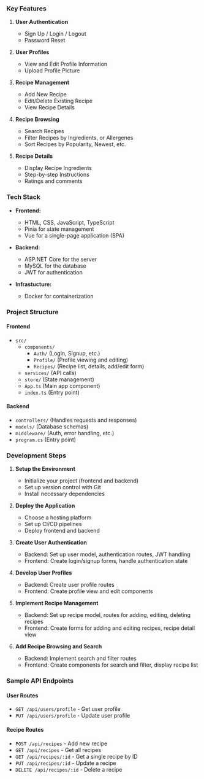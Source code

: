 ### Key Features

1. **User Authentication**
   - Sign Up / Login / Logout
   - Password Reset

2. **User Profiles**
   - View and Edit Profile Information
   - Upload Profile Picture

3. **Recipe Management**
   - Add New Recipe
   - Edit/Delete Existing Recipe
   - View Recipe Details

4. **Recipe Browsing**
   - Search Recipes
   - Filter Recipes by Ingredients, or Allergenes
   - Sort Recipes by Popularity, Newest, etc.

5. **Recipe Details**
   - Display Recipe Ingredients
   - Step-by-step Instructions
   - Ratings and comments

### Tech Stack

- **Frontend:**
  - HTML, CSS, JavaScript, TypeScript
  - Pinia for state management
  - Vue for a single-page application (SPA)

- **Backend:**
  - ASP.NET Core for the server
  - MySQL for the database
  - JWT for authentication

- **Infrastucture:**
  - Docker for containerization

### Project Structure

#### Frontend
- `src/`
  - `components/`
    - `Auth/` (Login, Signup, etc.)
    - `Profile/` (Profile viewing and editing)
    - `Recipes/` (Recipe list, details, add/edit form)
  - `services/` (API calls)
  - `store/` (State management)
  - `App.ts` (Main app component)
  - `index.ts` (Entry point)

#### Backend
- `controllers/` (Handles requests and responses)
- `models/` (Database schemas)
- `middleware/` (Auth, error handling, etc.)
- `program.cs` (Entry point)

### Development Steps

1. **Setup the Environment**
   - Initialize your project (frontend and backend)
   - Set up version control with Git
   - Install necessary dependencies

2. **Deploy the Application**
   - Choose a hosting platform
   - Set up CI/CD pipelines
   - Deploy frontend and backend

3. **Create User Authentication**
   - Backend: Set up user model, authentication routes, JWT handling
   - Frontend: Create login/signup forms, handle authentication state

4. **Develop User Profiles**
   - Backend: Create user profile routes
   - Frontend: Create profile view and edit components

5. **Implement Recipe Management**
   - Backend: Set up recipe model, routes for adding, editing, deleting recipes
   - Frontend: Create forms for adding and editing recipes, recipe detail view

6. **Add Recipe Browsing and Search**
   - Backend: Implement search and filter routes
   - Frontend: Create components for search and filter, display recipe list


### Sample API Endpoints

#### User Routes
- `GET /api/users/profile` - Get user profile
- `PUT /api/users/profile` - Update user profile

#### Recipe Routes
- `POST /api/recipes` - Add new recipe
- `GET /api/recipes` - Get all recipes
- `GET /api/recipes/:id` - Get a single recipe by ID
- `PUT /api/recipes/:id` - Update a recipe
- `DELETE /api/recipes/:id` - Delete a recipe
